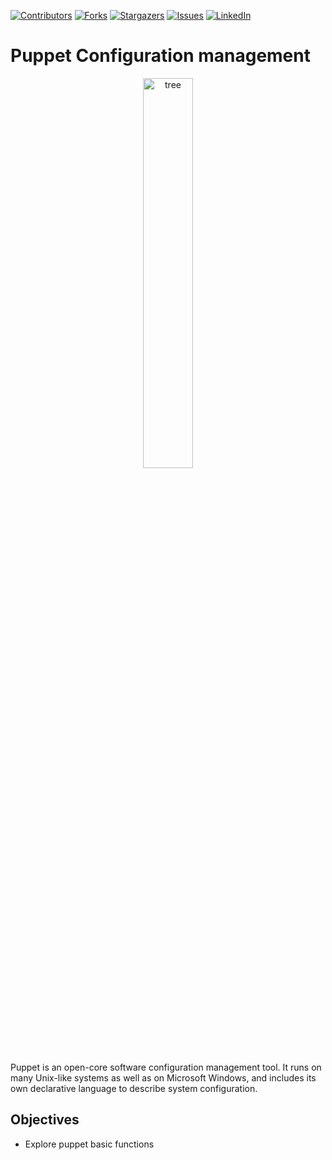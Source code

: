 [![Contributors][contributors-shield]][contributors-url]
[![Forks][forks-shield]][forks-url]
[![Stargazers][stars-shield]][stars-url]
[![Issues][issues-shield]][issues-url]
[![LinkedIn][linkedin-shield]][linkedin-url]


# Puppet Configuration management

<p align="center">
  <img src="https://cdn.worldvectorlogo.com/logos/puppet-1.svg" alt="tree" width="40%" height="40%">
</p>

Puppet is an open-core software configuration management tool. It runs on many Unix-like systems as well as on Microsoft Windows, and includes its own declarative language to describe system configuration.

## Objectives

* Explore puppet basic functions


[contributors-shield]: https://img.shields.io/github/contributors/LoopingDiego/holberton-system_engineering-devops?style=flat-square
[contributors-url]: https://github.com/LoopingDiego/holberton-system_engineering-devops/graphs/contributors
[forks-shield]: https://img.shields.io/github/forks/LoopingDiego/holberton-system_engineering-devops.svg?style=flat-square
[forks-url]: https://github.com/LoopingDiego/holberton-system_engineering-devops/network/members
[stars-shield]: https://img.shields.io/github/stars/LoopingDiego/holberton-system_engineering-devops.svg?style=flat-square
[stars-url]: https://github.com/LoopingDiego/holberton-system_engineering-devops/stargazers
[issues-shield]: https://img.shields.io/github/issues/LoopingDiego/holberton-system_engineering-devops?style=flat-square
[issues-url]: https://github.com/LoopingDiego/holberton-system_engineering-devops/issues
[linkedin-shield]: https://img.shields.io/badge/-LinkedIn-black.svg?style=flat-square&logo=linkedin&colorB=555
[linkedin-url]: https://linkedin.com/in/loopingdiego